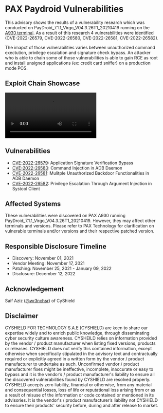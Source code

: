 # PAX Paydroid Vulnerabilities 
This advisory shows the results of a vulnerability research which was conducted on PayDroid_7.1.1_Virgo_V04.3.26T1_20210419 running on the [A930 terminal](https://www.pax.com.cn/androidsmartpos/A930). As a result of this research 4 vulnerabilities were identified (CVE-2022-26579, CVE-2022-26580, CVE-2022-26581, CVE-2022-26582). 

The imapct of those vulnerabilities varies between unauthorized command exectution, privilege escalation and signature check bypass. An attacker who is able to chain some of those vulnerabilities is able to gain RCE as root and install unsigned applications (ex: credit card sniffer) on a production mode POS.

## Exploit Chain Showcase
![POC](assets/poc.mp4)


## Vulnerabilities
* [CVE-2022-26579](cves/CVE-2022-26579.md): Application Signature Verification Bypass
* [CVE-2022-26580](cves/CVE-2022-26580.md): Command Injection in ADB Daemon
* [CVE-2022-26581](cves/CVE-2022-26581.md): Mulitple Unauthorized Backdoor Functionalities in ADB Daemon
* [CVE-2022-26582](cves/CVE-2022-26582.md): Privilege Escalation Through Argument Injection in Systool Client

## Affected Systems
These vulnerabilities were discovered on PAX A930 running PayDroid_7.1.1_Virgo_V04.3.26T1_20210419. However, they may affect other terminals and versions. Please refer to PAX Technology for clarification on vulnerable terminals and/or versions and their respective patched version.

## Responsible Disclosure Timeline
* Discovery: November 01, 2021
* Vendor Meeting: November 17, 2021
* Patching: November 25, 2021 - January 09, 2022
* Disclosure: December 12, 2022

## Acknowledgement
Saif Aziz ([@wr3nchsr](http://twitter.com/wr3nchsr)) of CyShield

## Disclaimer
CYSHIELD FOR TECHNOLOGY S.A.E (CYSHIELD) are keen to share our expertise widely and to enrich public knowledge, through disseminating cyber security culture awareness. CYSHEILD relies on information provided by the vendor / product manufacturer when listing fixed versions, products or releases. CYSHIELD does not verify this contained information, except otherwise when specifically stipulated in the advisory text and contractually required or explicitly agreed in a written form by the vendor / product manufacturer to undertake as such. Unconfirmed vendor / product manufacturer fixes might be ineffective, incomplete, inaccurate or easy to bypass and it is the vendor’s / product manufacturer's liability to ensure all the discovered vulnerabilities found by CYSHIELD are resolved properly. CYSHIELD accepts zero liability, financial or otherwise, from any material and consequential losses, loss of life or reputational loss arising from or as a result of misuse of the information or code contained or mentioned in its advisories. It is the vendor's / product manufacturer’s liability not CYSHIELD to ensure their products' security before, during and after release to market.